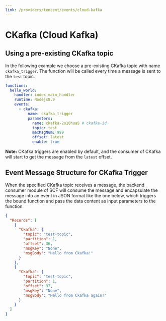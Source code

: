 ```yaml
---
link: /providers/tencent/events/cloud-kafka
---
```


# CKafka (Cloud Kafka)

## Using a pre-existing CKafka topic

In the following example we choose a pre-existing CKafka topic with name `ckafka_trigger`. The function will be called every time a message is sent to the `test` topic.

```yml
functions:
  hello_world:
    handler: index.main_handler
    runtime: Nodejs8.9
    events:
      - ckafka:
          name: ckafka_trigger
          parameters:
            name: ckafka-2o10hua5 # ckafka-id
            topic: test
            maxMsgNum: 999
            offset: latest
            enable: true
```

**Note:** CKafka triggers are enabled by default, and the consumer of CKafka will start to get the message from the `latest` offset.

## Event Message Structure for CKafka Trigger

When the specified CKafka topic receives a message, the backend consumer module of SCF will consume the message and encapsulate the message into an event in JSON format like the one below, which triggers the bound function and pass the data content as input parameters to the function.

```json
{
  "Records": [
    {
      "Ckafka": {
        "topic": "test-topic",
        "partition": 1,
        "offset": 36,
        "msgKey": "None",
        "msgBody": "Hello from Ckafka!"
      }
    },
    {
      "Ckafka": {
        "topic": "test-topic",
        "partition": 1,
        "offset": 37,
        "msgKey": "None",
        "msgBody": "Hello from Ckafka again!"
      }
    }
  ]
}
```
